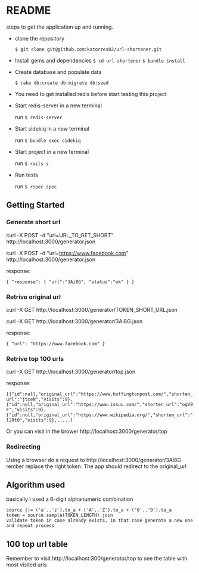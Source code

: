 # README

steps to get the application up and running.

* clone the repository
  
  ```$ git clone git@github.com:katorres02/url-shortener.git```

* Install gems and dependencies
  ```$ cd url-shortener```
  ```$ bundle install```
 
* Create database and populate data
  
  ```$ rake db:create db:migrate db:seed```

* You need to get installed redis before start testing this project

* Start redis-server in a new terminal
  
  run ```$ redis-server```

* Start sidekiq in a new terminal

  run ```$ bundle exec sidekiq```

* Start project in a new terminal

  run ```$ rails s```
  
* Run tests

  run ```$ rspec spec```

## Getting Started

### Generate short url
  
  curl -X POST -d "url=URL_TO_GET_SHORT" http://localhost:3000/generator.json
  
  curl -X POST -d "url=https://www.facebook.com" http://localhost:3000/generator.json
  
  response: 
  
  ```{ "response": { "url":"3Ai8G", "status":"ok" } }```

### Retrive original url

  curl -X GET http://localhost:3000/generator/TOKEN_SHORT_URL.json
  
  curl -X GET http://localhost:3000/generator/3Ai8G.json
  
  response: 
  
  ```{ "url": "https://www.facebook.com" }```
  
### Retrive top 100 urls
  curl -X GET http://localhost:3000/generator/top.json
  
  response:
  
  ```[{"id":null,"original_url":"https://www.huffingtonpost.com/","shorten_url":"jtceN","visits":9},{"id":null,"original_url":"https://www.issuu.com/","shorten_url":"ogV9F","visits":9},{"id":null,"original_url":"https://www.wikipedia.org/","shorten_url":"l2Rt0","visits":9},.....]```
  
  Or you can visit in the brower http://localhost:3000/generator/top
  
  
  ### Redirecting
  
  Using a browser do a request to http://localhost:3000/generator/3Ai8G rember replace the right token. The app should redirect to the original_url

## Algorithm used

basically I used a 6-digit alphanumeric combination

```
source ||= ('a'..'z').to_a + ('A'..'Z').to_a + ('0'..'9').to_a
token = source.sample(TOKEN_LENGTH).join
validate token in case already exists, in that case generate a new one and repeat process
```

## 100 top url table

Remember to visit http://localhost:300/generator/top  to see the table with most visited urls
